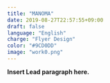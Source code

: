 ```yaml
---
title: "MANOMA"
date: 2019-08-27T22:57:55+09:00
draft: false
language: "English"
charge: "Flyer Design"
color: "#9CD0DD"
image: "work0.png"
---
```


**Insert Lead paragraph here.**
